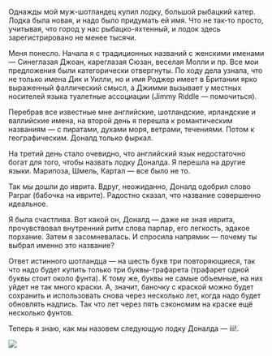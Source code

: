Однажды мой муж-шотландец купил лодку, большой рыбацкий катер. Лодка была новая, и надо было придумать ей имя. Что не так-то просто, учитывая, что город у нас рыбацко-яхтенный, и лодок здесь зарегистрировано не менее тысячи.

Меня понесло. Начала я с традиционных названий с женскими именами — Синеглазая Джоан, кареглазая Сюзан, веселая Молли и пр. Все мои предложения были категорически отвергнуты. По ходу дела узнала, что не только имена Дик и Уилли, но и имя Роджер имеет в Британии ярко выраженный фаллический смысл, а Джимми вызывает у местных носителей языка туалетные ассоциации (Jimmy Riddle — помочиться).

Перебрав все известные мне английские, шотландские, ирландские и валлийские имена, на второй день я перешла к романтическим названиям — с пиратами, духами моря, ветрами, течениями. Потом к географическим. Доналд только фыркал.

На третий день стало очевидно, что английский язык недостаточно богат для того, чтобы назвать лодку Доналда. Я перешла на другие языки. Марипоза, Шмель, Картал — все было не то. 

Так мы дошли до иврита. Вдруг, неожиданно, Доналд одобрил слово Parpar (бабочка на иврите). Радостно сказал, что название совершенно идеальное.

Я была счастлива. Вот какой он, Доналд — даже не зная иврита, прочувствовал внутренний ритм слова парпар, его легкость, эдакое порхание. Затем я засомневалась. И спросила напрямик — почему ты выбрал именно это название?

Ответ истинного шотландца — на шесть букв три повторяющиеся, так что надо будет купить только три буквы-трафарета (трафарет одной буквы стоит около фунта). К тому же, буквы не самые объемные, на них уйдет не так много краски. А, значит, баночку с краской можно будет сохранить и использовать снова через несколько лет, когда надо будет обновлять надпись. Так что лет через пять сэкономим на краске ещё несколько фунтов.

Теперь я знаю, как мы назовем следующую лодку Доналда — iii!.

  
![](https://assets.discours.io/unsafe/900x/production/image/783089d0-a54a-11e8-bfc7-9b5979ddfe3f.jpeg)  
  


